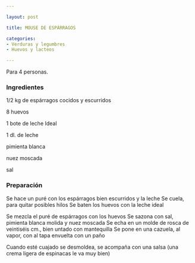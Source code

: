 ```yaml
---

layout: post

title: MOUSE DE ESPÁRRAGOS

categories:
- Verduras y legumbres
- Huevos y lacteos

---
```


Para 4 personas.

<h3>Ingredientes</h3>

1/2 kg de espárragos cocidos y escurridos

8 huevos

1 bote de leche Ideal

1 dl. de leche

pimienta blanca

nuez moscada

sal

<h3>Preparación</h3>

Se hace un puré con los espárragos bien escurridos y la leche Se cuela, para quitar posibles hilos Se baten los huevos con la leche ideal

Se mezcla el puré de espárragos con los huevos Se sazona con sal, pimienta blanca molida y nuez moscada Se echa en un molde de rosca de veintiséis cm., bien untado con mantequilla Se pone en una cazuela, al vapor, con al tapa envuelta con un paño

Cuando esté cuajado se desmoldea, se acompaña con una salsa (una crema ligera de espinacas le va muy bien)